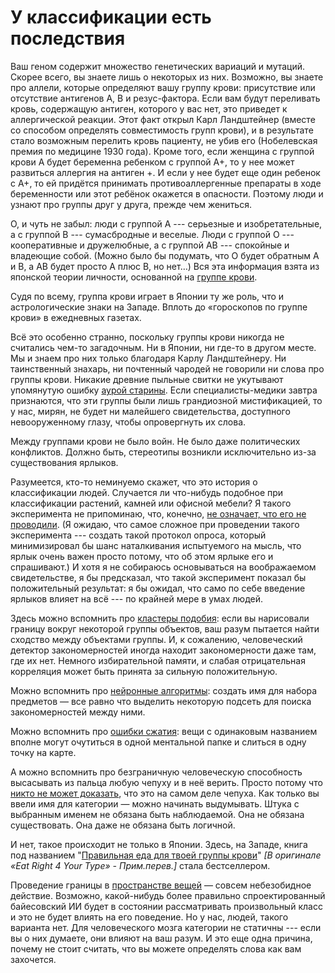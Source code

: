 # У классификации есть последствия
Ваш геном содержит множество генетических вариаций и мутаций. Скорее всего, вы знаете лишь о некоторых из них. Возможно, вы знаете про аллели, которые определяют вашу группу крови: присутствие или отсутствие антигенов А, В и резус-фактора. Если вам будут переливать кровь, содержащую антиген, которого у вас нет, это приведет к аллергической реакции. Этот факт открыл Карл Ландштейнер (вместе со способом определять совместимость групп крови), и в результате стало возможным перелить кровь пациенту, не убив его (Нобелевская премия по медицине 1930 года). Кроме того, если женщина с группой крови А будет беременна ребенком с группой А+, то у нее может развиться аллергия на антиген +. И если у нее будет еще один ребенок с А+, то ей придётся принимать противоаллергенные препараты в ходе беременности или этот ребёнок окажется в опасности. Поэтому люди и узнают про группы друг у друга, прежде чем жениться.

О, и чуть не забыл: люди с группой А --- серьезные и изобретательные, а с группой В --- сумасбродные и веселые. Люди с группой О --- кооперативные и дружелюбные, а с группой АВ --- спокойные и владеющие собой. (Можно было бы подумать, что О будет обратным А и В, а АВ будет просто А плюс В, но нет…) Вся эта информация взята из японской теории личности, основанной на [группе крови](https://ru.wikipedia.org/wiki/Группы_крови_в_японской_культуре). 

Судя по всему, группа крови играет в Японии ту же роль, что и астрологические знаки на Западе. Вплоть до «гороскопов по группе крови» в ежедневных газетах.

Всё это особенно странно, поскольку группы крови никогда не считались чем-то загадочным. Ни в Японии, ни где-то в другом месте. Мы и знаем про них только благодаря Карлу Ландштейнеру. Ни таинственный знахарь, ни почтенный чародей не говорили ни слова про группы крови. Никакие древние пыльные свитки не укутывают упомянутую ошибку [аурой старины](https://lesswrong.ru/w/Хранители_истины). Если специалисты-медики завтра признаются, что эти группы были лишь грандиозной мистификацией, то у нас, мирян, не будет ни малейшего свидетельства, доступного невооруженному глазу, чтобы опровергнуть их слова.

Между группами крови не было войн. Не было даже политических конфликтов. Должно быть, стереотипы возникли исключительно из-за существования ярлыков.

Разумеется, кто-то неминуемо скажет, что это история о классификации людей. Случается ли что-нибудь подобное при классификации растений, камней или офисной мебели? Я такого эксперимента не припоминаю, что, конечно, [не означает, что его не проводили](http://lesswrong.com/lw/kj/no_one_knows_what_science_doesnt_know/). (Я ожидаю, что самое сложное при проведении такого эксперимента ---  создать такой протокол опроса, который минимизировал бы шанс наталкивания испытуемого на мысль, что ярлык очень важен просто потому, что об этом ярлыке его и спрашивают.) И хотя я не собираюсь основываться на воображаемом свидетельстве, я бы предсказал, что такой эксперимент показал бы положительный результат: я бы ожидал, что само по себе введение ярлыков влияет на всё --- по крайней мере в умах людей.

Здесь можно вспомнить про [кластеры подобия](https://lesswrong.ru/w/Кластеры_подобия): если вы нарисовали границу вокруг некоторой группы объектов, ваш разум пытается найти сходство между объектами группы. И, к сожалению, человеческий детектор закономерностей иногда находит закономерности даже там, где их нет. Немного избирательной памяти, и слабая отрицательная корреляция может быть принята за сильную положительную.

Можно вспомнить про [нейронные алгоритмы](https://lesswrong.ru/w/Нейронные_категории): создать имя для набора предметов — все равно что выделить некоторую подсеть для поиска закономерностей между ними.

Можно вспомнить про [ошибки сжатия](https://lesswrong.ru/w/Ошибки_сжатия): вещи с одинаковым названием вполне могут очутиться в одной ментальной папке и слиться в одну точку на карте.

А можно вспомнить про безграничную человеческую способность высасывать из пальца любую чепуху и в неё верить. Просто потому что [никто не может доказать](https://lesswrong.ru/w/Знание_искажений_может_вредить), что это на самом деле чепуха. Как только вы ввели имя для категории — можно начинать выдумывать. Штука с выбранным именем не обязана быть наблюдаемой. Она не обязана существовать. Она даже не обязана быть логичной.

И нет, такое происходит не только в Японии. Здесь, на Западе, книга под названием "[Правильная еда для твоей группы крови](https://en.wikipedia.org/wiki/Blood_type_diet)" *[В оригинале «Eat Right 4 Your Type» - Прим.перев.]* стала бестселлером.

Проведение границы в [пространстве вещей](https://lesswrong.ru/w/Кластерная_структура_пространства_вещей) — совсем небезобидное действие. Возможно, какой-нибудь более правильно спроектированный байесовский ИИ будет в состоянии рассматривать произвольный класс и это не будет влиять на его поведение. Но у нас, людей, такого варианта нет. Для человеческого мозга категории не статичны --- если вы о них думаете, они влияют на ваш разум. И это еще одна причина, почему не стоит считать, что вы можете определять слова как вам захочется.